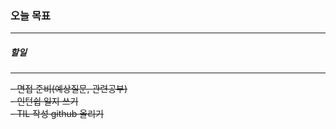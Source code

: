 ### 오늘 목표  
<hr/> 


##### 할일
<hr/> 


~~- 면접 준비(예상질문, 관련공부)~~  
~~- 인턴쉽 일지 쓰기~~  
~~- TIL 작성 github 올리기~~  
